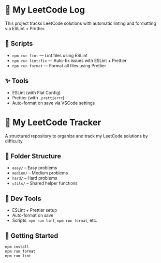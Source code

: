 # 🧠 My LeetCode Log

This project tracks LeetCode solutions with automatic linting and formatting via ESLint + Prettier.

## 🔧 Scripts

- `npm run lint` — Lint files using ESLint
- `npm run lint:fix` — Auto-fix issues with ESLint + Prettier
- `npm run format` — Format all files using Prettier

## ✨ Tools

- ESLint (with Flat Config)
- Prettier (with `.prettierrc`)
- Auto-format on save via VSCode settings

# 🧠 My LeetCode Tracker

A structured repository to organize and track my LeetCode solutions by difficulty.

## 📁 Folder Structure

- `easy/` – Easy problems
- `medium/` – Medium problems
- `hard/` – Hard problems
- `utils/` – Shared helper functions

## 🔧 Dev Tools

- ESLint + Prettier setup
- Auto-format on save
- Scripts: `npm run lint`, `npm run format`, etc.

## 🚀 Getting Started

```bash
npm install
npm run format
npm run lint
```
